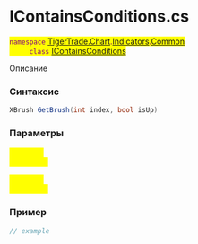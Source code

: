 
# IContainsConditions.cs
<mark style="color:purple;">`namespace` [TigerTrade.Chart](../../../../../TigerTrade.Chart.md).[Indicators](../../../../../TigerTrade.Chart/Indicators.md).[Common](../../../../../TigerTrade.Chart/Indicators/Common.md)  
&nbsp;&nbsp;&nbsp;&nbsp;&nbsp;&nbsp;&nbsp;&nbsp;&nbsp;`class` [IContainsConditions](../../IContainsConditions.cs.md)

Описание

### Синтаксис
```csharp
XBrush GetBrush(int index, bool isUp)
```
### Параметры  
<mark style="color:yellow;">`index` *`int`*  
 *Описание*  
  
<mark style="color:yellow;">`isUp` *`bool`*  
 *Описание*  
  


### Пример  
```csharp
// example
```
                    
                    